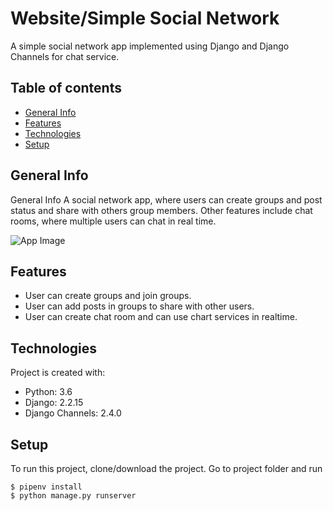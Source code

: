 # Website/Simple Social Network
A simple social network app implemented using Django and Django Channels for chat service.

## Table of contents
* [General Info](#general-info)
* [Features](#features)
* [Technologies](#technologies)
* [Setup](#setup)

## General Info
General Info
A social network app, where users can create groups and post status and share with others group members. Other features include chat rooms, where multiple users can chat in real time.

![App Image](https://github.com/SonishMaharjan/simple_social_network/blob/master/readme/social_network.jpg?raw=true)

## Features
* User can create groups and join groups.
* User can add posts in groups to share with other users.
* User can create chat room and can use chart services in realtime.
	
## Technologies
Project is created with:
* Python: 3.6
* Django: 2.2.15
* Django Channels: 2.4.0	

## Setup
To run this project, clone/download the project. Go to project folder and run
```
$ pipenv install
$ python manage.py runserver
```
